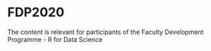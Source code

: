# FDP2020
The content is relevant for participants of the Faculty Development Programme - R for Data Science
